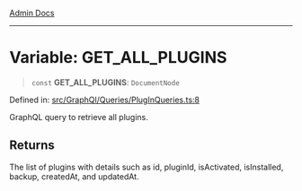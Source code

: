 [Admin Docs](/)

***

# Variable: GET\_ALL\_PLUGINS

> `const` **GET\_ALL\_PLUGINS**: `DocumentNode`

Defined in: [src/GraphQl/Queries/PlugInQueries.ts:8](https://github.com/PalisadoesFoundation/talawa-admin/blob/main/src/GraphQl/Queries/PlugInQueries.ts#L8)

GraphQL query to retrieve all plugins.

## Returns

The list of plugins with details such as id, pluginId, isActivated, isInstalled, backup, createdAt, and updatedAt.

